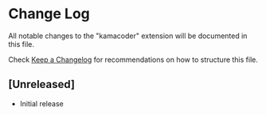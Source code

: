 # Change Log

All notable changes to the "kamacoder" extension will be documented in this file.

Check [Keep a Changelog](http://keepachangelog.com/) for recommendations on how to structure this file.

## [Unreleased]

- Initial release